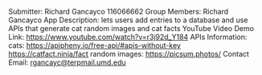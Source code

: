 Submitter: Richard Gancayco 116066662
Group Members: Richard Gancayco
App Description: lets users add entries to a database and use APIs that generate cat random images and cat facts
YouTube Video Demo Link: 
    https://www.youtube.com/watch?v=r3j92d_Y184
APIs Information:
    cats: 
        https://apipheny.io/free-api/#apis-without-key 
        https://catfact.ninja/fact
    random images: 
        https://picsum.photos/
Contact Email: rgancayc@terpmail.umd.edu